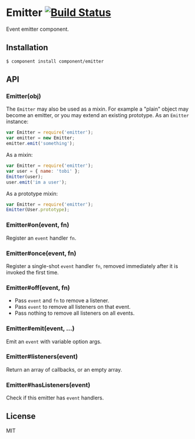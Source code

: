 # Emitter [![Build Status](https://travis-ci.org/component/emitter.png)](https://travis-ci.org/component/emitter)
  Event emitter component.
## Installation
```
$ component install component/emitter
```
## API
### Emitter(obj)
  The `Emitter` may also be used as a mixin. For example
  a "plain" object may become an emitter, or you may
  extend an existing prototype.
  As an `Emitter` instance:
```js
var Emitter = require('emitter');
var emitter = new Emitter;
emitter.emit('something');
```
  As a mixin:
```js
var Emitter = require('emitter');
var user = { name: 'tobi' };
Emitter(user);
user.emit('im a user');
```
  As a prototype mixin:
```js
var Emitter = require('emitter');
Emitter(User.prototype);
```
### Emitter#on(event, fn)
  Register an `event` handler `fn`.
### Emitter#once(event, fn)
  Register a single-shot `event` handler `fn`,
  removed immediately after it is invoked the
  first time.
### Emitter#off(event, fn)
  * Pass `event` and `fn` to remove a listener.
  * Pass `event` to remove all listeners on that event.
  * Pass nothing to remove all listeners on all events.
### Emitter#emit(event, ...)
  Emit an `event` with variable option args.
### Emitter#listeners(event)
  Return an array of callbacks, or an empty array.
### Emitter#hasListeners(event)
  Check if this emitter has `event` handlers.
## License
MIT
